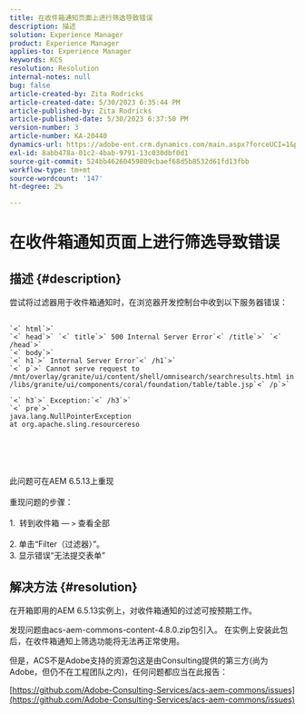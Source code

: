 ```yaml
---
title: 在收件箱通知页面上进行筛选导致错误
description: 描述
solution: Experience Manager
product: Experience Manager
applies-to: Experience Manager
keywords: KCS
resolution: Resolution
internal-notes: null
bug: false
article-created-by: Zita Rodricks
article-created-date: 5/30/2023 6:35:44 PM
article-published-by: Zita Rodricks
article-published-date: 5/30/2023 6:37:50 PM
version-number: 3
article-number: KA-20440
dynamics-url: https://adobe-ent.crm.dynamics.com/main.aspx?forceUCI=1&pagetype=entityrecord&etn=knowledgearticle&id=3e0c7fc7-18ff-ed11-8f6e-6045bd0063aa
exl-id: 8abb478a-01c2-4bab-9791-13c030dbf0d1
source-git-commit: 524bb46260459809cbaef68d5b8532d61fd13fbb
workflow-type: tm+mt
source-wordcount: '147'
ht-degree: 2%

---
```


# 在收件箱通知页面上进行筛选导致错误

## 描述 {#description}

尝试将过滤器用于收件箱通知时，在浏览器开发控制台中收到以下服务器错误：<br><br>

```
`<` html`>` 
`<` head`>` `<` title`>` 500 Internal Server Error`<` /title`>` `<` /head`>` 
`<` body`>` 
`<` h1`>` Internal Server Error`<` /h1`>` 
`<` p`>` Cannot serve request to /mnt/overlay/granite/ui/content/shell/omnisearch/searchresults.html in /libs/granite/ui/components/coral/foundation/table/table.jsp`<` /p`>` 

`<` h3`>` Exception:`<` /h3`>` 
`<` pre`>` 
java.lang.NullPointerException
at org.apache.sling.resourcereso
```

<br><br> <br><br>此问题可在AEM 6.5.13上重现<br><br>重现问题的步骤：<br><br>1.  转到收件箱 — `>`  查看全部<br><br>2. 单击“Filter（过滤器）”。 
<br>3. 显示错误“无法提交表单”

## 解决方法 {#resolution}


在开箱即用的AEM 6.5.13实例上，对收件箱通知的过滤可按预期工作。

发现问题由acs-aem-commons-content-4.8.0.zip包引入。 在实例上安装此包后，在收件箱通知上筛选功能将无法再正常使用。

但是，ACS不是Adobe支持的资源包这是由Consulting提供的第三方(尚为Adobe，但仍不在工程团队之内)，任何问题都应当在此报告：



[https://github.com/Adobe-Consulting-Services/acs-aem-commons/issues](https://github.com/Adobe-Consulting-Services/acs-aem-commons/issues)
